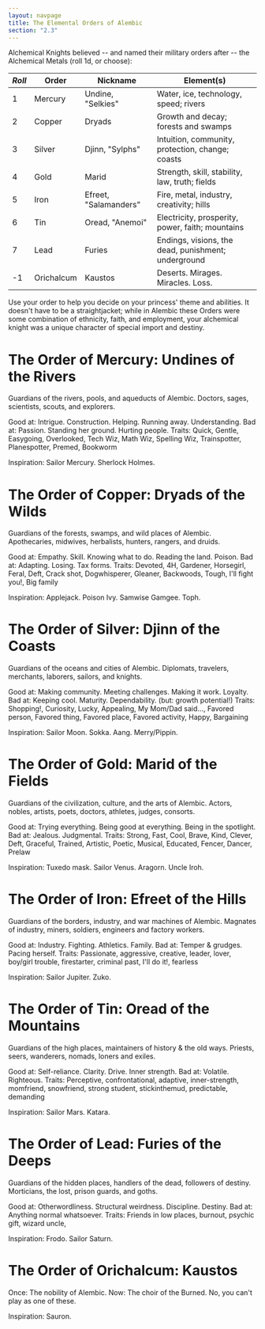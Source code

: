 ```yaml
---
layout: navpage
title: The Elemental Orders of Alembic
section: "2.3"
---
```


Alchemical Knights believed -- and named their military orders after -- the Alchemical Metals (roll 1d, or choose):

| _Roll_ | Order   | Nickname | Element(s) |
|--------|---------|----------|------------|
| 1      | Mercury | Undine, "Selkies" | Water, ice, technology, speed; rivers |
| 2      | Copper  | Dryads   | Growth and decay; forests and swamps |
| 3      | Silver  | Djinn, "Sylphs" | Intuition, community, protection, change; coasts |
| 4      | Gold    | Marid    | Strength, skill, stability, law, truth; fields |
| 5      | Iron    | Efreet, "Salamanders" | Fire, metal, industry, creativity; hills  |
| 6      | Tin     | Oread, "Anemoi" | Electricity, prosperity, power, faith; mountains |
| 7      | Lead    | Furies   | Endings, visions, the dead, punishment; underground |
| -1     | Orichalcum | Kaustos  | Deserts. Mirages. Miracles. Loss. |

Use your order to help you decide on your princess' theme and abilities.
It doesn't have to be a straightjacket; while in Alembic these Orders were some combination of ethnicity, faith, and employment, your alchemical knight was a unique character of special import and destiny.

# The Order of Mercury: Undines of the Rivers

Guardians of the rivers, pools, and aqueducts of Alembic.
Doctors, sages, scientists, scouts, and explorers.

Good at: Intrigue. Construction. Helping. Running away. Understanding.
Bad at: Passion. Standing her ground. Hurting people.
Traits: Quick, Gentle, Easygoing, Overlooked, Tech Wiz, Math Wiz, Spelling Wiz, Trainspotter, Planespotter, Premed, Bookworm

Inspiration: Sailor Mercury. Sherlock Holmes.

# The Order of Copper: Dryads of the Wilds

Guardians of the forests, swamps, and wild places of Alembic.
Apothecaries, midwives, herbalists, hunters, rangers, and druids.

Good at: Empathy. Skill. Knowing what to do. Reading the land. Poison.
Bad at: Adapting. Losing. Tax forms.
Traits: Devoted, 4H, Gardener, Horsegirl, Feral, Deft, Crack shot, Dogwhisperer, Gleaner, Backwoods, Tough, I'll fight you!, Big family

Inspiration: Applejack. Poison Ivy. Samwise Gamgee. Toph.

# The Order of Silver: Djinn of the Coasts

Guardians of the oceans and cities of Alembic.
Diplomats, travelers, merchants, laborers, sailors, and knights.

Good at: Making community. Meeting challenges. Making it work. Loyalty.
Bad at: Keeping cool. Maturity. Dependability. (but: growth potential!)
Traits: Shopping!, Curiosity, Lucky, Appealing, My Mom/Dad said..., Favored person, Favored thing, Favored place, Favored activity, Happy, Bargaining

Inspiration: Sailor Moon. Sokka. Aang. Merry/Pippin.

# The Order of Gold: Marid of the Fields

Guardians of the civilization, culture, and the arts of Alembic.
Actors, nobles, artists, poets, doctors, athletes, judges, consorts.

Good at: Trying everything. Being good at everything. Being in the spotlight.
Bad at: Jealous. Judgmental.
Traits: Strong, Fast, Cool, Brave, Kind, Clever, Deft, Graceful, Trained, Artistic, Poetic, Musical, Educated, Fencer, Dancer, Prelaw

Inspiration: Tuxedo mask. Sailor Venus. Aragorn. Uncle Iroh.

# The Order of Iron: Efreet of the Hills

Guardians of the borders, industry, and war machines of Alembic.
Magnates of industry, miners, soldiers, engineers and factory workers.

Good at: Industry. Fighting. Athletics. Family.
Bad at: Temper & grudges. Pacing herself.
Traits: Passionate, aggressive, creative, leader, lover, boy/girl trouble, firestarter, criminal past, I'll do it!, fearless

Inspiration: Sailor Jupiter. Zuko.

# The Order of Tin: Oread of the Mountains

Guardians of the high places, maintainers of history & the old ways.
Priests, seers, wanderers, nomads, loners and exiles.

Good at: Self-reliance. Clarity. Drive. Inner strength.
Bad at: Volatile. Righteous. 
Traits: Perceptive, confrontational, adaptive, inner-strength, momfriend, snowfriend, strong student, stickinthemud, predictable, demanding

Inspiration: Sailor Mars. Katara.

# The Order of Lead: Furies of the Deeps

Guardians of the hidden places, handlers of the dead, followers of destiny.
Morticians, the lost, prison guards, and goths.

Good at: Otherwordliness. Structural weirdness. Discipline. Destiny.
Bad at: Anything normal whatsoever.
Traits: Friends in low places, burnout, psychic gift, wizard uncle, 

Inspiration: Frodo. Sailor Saturn. 

# The Order of Orichalcum: Kaustos

Once: The nobility of Alembic.
Now: The choir of the Burned.
No, you can't play as one of these.

Inspiration: Sauron.

